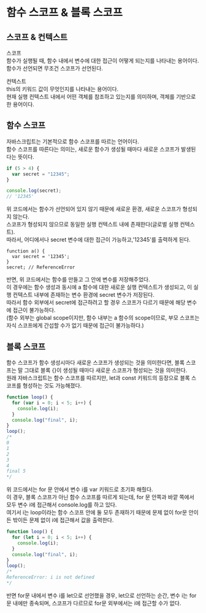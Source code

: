 # 함수 스코프 & 블록 스코프

## 스코프 & 컨텍스트

스코프  
함수가 실행될 때, 함수 내에서 변수에 대한 접근이 어떻게 되는지를 나타내는 용어이다.  
함수가 선언되면 무조건 스코프가 선언된다.

컨텍스트  
 this의 키워드 값이 무엇인지를 나타내는 용어이다.  
현재 실행 컨텍스트 내에서 어떤 객체를 참조하고 있는지를 의미하며, 객체를 기반으로 한 용어이다.

## 함수 스코프

자바스크립트는 기본적으로 함수 스코프를 따르는 언어이다.  
함수 스코프를 따른다는 의미는, 새로운 함수가 생성될 때마다 새로운 스코프가 발생된다는 뜻이다.

```js
if (5 > 4) {
  var secret = "12345";
}

console.log(secret);
// '12345'
```

위 코드에서는 함수가 선언되어 있지 않기 때문에 새로운 환경, 새로운 스코프가 형성되지 않는다.  
스코프가 형성되지 않으므로 동일한 실행 컨텍스트 내에 존재한다(글로벌 실행 컨텍스트).  
 따라서, 어디에서나 secret 변수에 대한 접근이 가능하고,'12345'를 출력하게 된다.

```
function a() {
  var secret = '12345';
}
secret; // ReferenceError

```

반면, 위 코드에서는 함수를 만들고 그 안에 변수를 저장해주었다.  
이 경우에는 함수 생성과 동시에 a 함수에 대한 새로운 실행 컨텍스트가 생성되고, 이 실행 컨텍스트 내부에 존재하는 변수 환경에 secret 변수가 저장된다.  
따라서 함수 외부에서 secret에 접근하려고 할 경우 스코프가 다르기 때문에 해당 변수에 접근이 불가능하다.  
(함수 외부는 global scope이지만, 함수 내부는 a 함수의 scope이므로, 부모 스코프는 자식 스코프에게 간섭할 수가 없기 때문에 접근이 불가능하다.)

## 블록 스코프

함수 스코프가 함수 생성시마다 새로운 스코프가 생성되는 것을 의미한다면, 블록 스코프는 말 그대로 블록 {}이 생성될 때마다 새로운 스코프가 형성되는 것을 의미한다.  
원래 자바스크립트는 함수 스코프를 따르지만, let과 const 키워드의 등장으로 블록 스코프를 형성하는 것도 가능해졌다.

```js
function loop() {
  for (var i = 0; i < 5; i++) {
    console.log(i);
  }
  console.log("final", i);
}
loop();
/*
0
1
2
3
4
final 5
*/
```

위 코드에서는 for 문 안에서 변수 i를 var 키워드로 초기화 해줬다.  
이 경우, 블록 스코프가 아닌 함수 스코프를 따르게 되는데, for 문 안쪽과 바깥 쪽에서 모두 변수 i에 접근해서 console.log를 하고 있다.  
여기서 i는 loop이라는 함수 스코프 안에 둘 모두 존재하기 때문에 문제 없이 for문 안이든 밖이든 문제 없이 i에 접근해서 값을 출력한다.

```js
function loop() {
  for (let i = 0; i < 5; i++) {
    console.log(i);
  }
  console.log("final", i);
}
loop();
/*
ReferenceError: i is not defined
*/
```

반면 for문 내에서 변수 i를 let으로 선언했을 경우, let으로 선언하는 순간, 변수 i는 for문 내에만 종속되며, 스코프가 다르므로 for문 외부에서는 i에 접근할 수가 없다.
